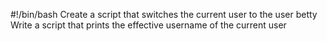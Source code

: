 #!/bin/bash
Create a script that switches the current user to the user betty
Write a script that prints the effective username of the current user
